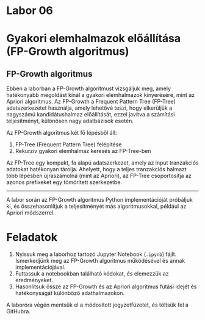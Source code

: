 # Labor 06

# Gyakori elemhalmazok előállítása (FP-Growth algoritmus)

## FP-Growth algoritmus

Ebben a laborban a FP-Growth algoritmust vizsgáljuk meg, amely hatékonyabb megoldást kínál a gyakori elemhalmazok kinyerésére, mint az Apriori algoritmus. Az FP-Growth a Frequent Pattern Tree (FP-Tree) adatszerkezetet használja, amely lehetővé teszi, hogy elkerüljük a nagyszámú kandidátushalmaz előállítását, ezzel javítva a számítási teljesítményt, különösen nagy adatbázisok esetén.

Az FP-Growth algoritmus két fő lépésből áll:

1. FP-Tree (Frequent Pattern Tree) felépítése
2. Rekurzív gyakori elemhalmaz keresés az FP-Tree-ben

Az FP-Tree egy kompakt, fa alapú adatszerkezet, amely az input tranzakciós adatokat hatékonyan tárolja. Ahelyett, hogy a teljes tranzakciós halmazt több lépésben újraszámolná (mint az Apriori), az FP-Tree csoportosítja az azonos prefixeket egy tömörített szerkezetbe.

---

A labor során az FP-Growth algoritmus Python implementációját próbáljuk ki, és összehasonlítjuk a teljesítményét más algoritmusokkal, például az Apriori módszerrel.

# Feladatok

1. Nyissuk meg a laborhoz tartozó Jupyter Notebook (`.ipynb`) fájlt. Ismerkedjünk meg az FP-Growth algoritmus működésével és annak implementációjával.
2. Futtassuk a notebookban található kódokat, és elemezzük az eredményeket.
3. Hasonlítsuk össze az FP-Growth és az Apriori algoritmus futási idejét és hatékonyságát különböző adathalmazokon.

A laboróra végén mentsük el a módosított jegyzetfüzetet, és töltsük fel a GitHubra.
